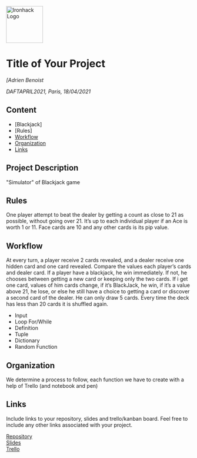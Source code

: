 <img src="https://bit.ly/2VnXWr2" alt="Ironhack Logo" width="100"/>

# Title of Your Project
*[Adrien Benoist*

*DAFTAPRIL2021, Paris, 18/04/2021*

## Content
- [Blackjack]
- [Rules]
- [Workflow](#workflow)
- [Organization](#organization)
- [Links](#links)

## Project Description

"Simulator" of Blackjack game

## Rules

One player attempt to beat the dealer by getting a count as close to 21 as possible, without going over 21. It’s up to each individual player if an Ace is           worth 1 or 11. Face cards are 10 and any other cards is its pip value. 

## Workflow

At every turn, a player receive 2 cards revealed, and a dealer receive one hidden card and one card revealed. Compare the values each player’s cards and dealer card. If a player have a blackjack, he win immediately. If not, he chooses between getting a new card or keeping only the two cards. If i get one card, values of him cards change, if it’s BlackJack, he win, if it’s a value above 21, he lose, or else he still have a choice to getting a card or discover a second card of the dealer. He can only draw 5 cards. Every time the deck has less than 20 cards it is shuffled again. 

- Input
- Loop For/While
- Definition
- Tuple
- Dictionary
- Random Function

## Organization

We determine a process to follow, each function we have to create with a help of Trello (and notebook and pen)


## Links
Include links to your repository, slides and trello/kanban board. Feel free to include any other links associated with your project. 

[Repository](https://github.com/)  
[Slides](https://slides.com/)  
[Trello](https://trello.com/en)  
